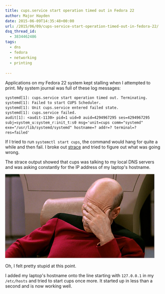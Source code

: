 ```yaml
---
title: cups.service start operation timed out in Fedora 22
author: Major Hayden
date: 2015-06-09T14:35:48+00:00
url: /2015/06/09/cups-service-start-operation-timed-out-in-fedora-22/
dsq_thread_id:
  - 3834462486
tags:
  - dns
  - fedora
  - networking
  - printing

---
```

Applications on my Fedora 22 system kept stalling when I attempted to print. My system journal was full of these log messages:

```
systemd[1]: cups.service start operation timed out. Terminating.
systemd[1]: Failed to start CUPS Scheduler.
systemd[1]: Unit cups.service entered failed state.
systemd[1]: cups.service failed.
audit[1]: <audit-1130> pid=1 uid=0 auid=4294967295 ses=4294967295 subj=system_u:system_r:init_t:s0 msg='unit=cups comm="systemd" exe="/usr/lib/systemd/systemd" hostname=? addr=? terminal=? res=failed'
```


If I tried to run `systemctl start cups`, the command would hang for quite a while and then fail. I broke out [strace][1] and tried to figure out what was going wrong.

The strace output showed that cups was talking to my local DNS servers and was asking constantly for the IP address of my laptop's hostname.

![2]

Oh, I felt pretty stupid at this point.

I added my laptop's hostname onto the line starting with `127.0.0.1` in my `/etc/hosts` and tried to start cups once more. It started up in less than a second and is now working well.

 [1]: http://linux.die.net/man/1/strace
 [2]: /wp-content/uploads/2015/06/iWKad22.jpg
